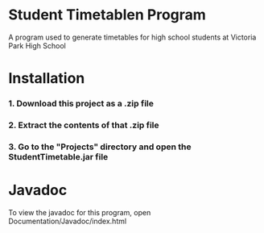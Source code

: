 # Student Timetablen Program
A program used to generate timetables for high school students at Victoria Park High School


# Installation
### 1. Download this project as a .zip file
### 2. Extract the contents of that .zip file
### 3. Go to the "Projects" directory and open the StudentTimetable.jar file

# Javadoc
To view the javadoc for this program, open Documentation/Javadoc/index.html
